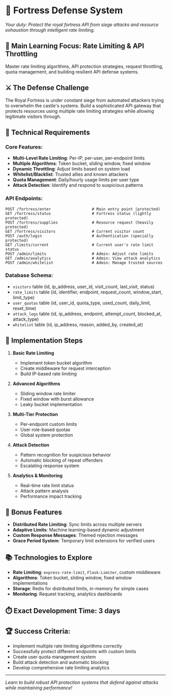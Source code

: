 # 🏰 **Fortress Defense System**

*Your duty: Protect the royal fortress API from siege attacks and resource exhaustion through intelligent rate limiting.*

## 🎯 **Main Learning Focus: Rate Limiting & API Throttling**
Master rate limiting algorithms, API protection strategies, request throttling, quota management, and building resilient API defense systems.

## ⚔️ The Defense Challenge

The Royal Fortress is under constant siege from automated attackers trying to overwhelm the castle's systems. Build a sophisticated API gateway that protects resources using multiple rate limiting strategies while allowing legitimate visitors through.

## 🔧 Technical Requirements

### **Core Features:**
- **Multi-Level Rate Limiting**: Per-IP, per-user, per-endpoint limits
- **Multiple Algorithms**: Token bucket, sliding window, fixed window
- **Dynamic Throttling**: Adjust limits based on system load
- **Whitelist/Blacklist**: Trusted allies and known attackers
- **Quota Management**: Daily/hourly usage limits per user type
- **Attack Detection**: Identify and respond to suspicious patterns

### **API Endpoints:**
```
POST /fortress/enter                  # Main entry point (protected)
GET /fortress/status                  # Fortress status (lightly protected)
POST /fortress/supplies               # Resource request (heavily protected)
GET /fortress/visitors                # Current visitor count
POST /auth/login                      # Authentication (specially protected)
GET /limits/current                   # Current user's rate limit status
POST /admin/limits                    # Admin: Adjust rate limits
GET /admin/analytics                  # Admin: View attack analytics
POST /admin/whitelist                 # Admin: Manage trusted sources
```

### **Database Schema:**
- `visitors` table (id, ip_address, user_id, visit_count, last_visit, status)
- `rate_limits` table (id, identifier, endpoint, request_count, window_start, limit_type)
- `user_quotas` table (id, user_id, quota_type, used_count, daily_limit, reset_time)
- `attack_logs` table (id, ip_address, endpoint, attempt_count, blocked_at, attack_type)
- `whitelist` table (id, ip_address, reason, added_by, created_at)

## 🚀 Implementation Steps

1. **Basic Rate Limiting**
   - Implement token bucket algorithm
   - Create middleware for request interception
   - Build IP-based rate limiting

2. **Advanced Algorithms**
   - Sliding window rate limiter
   - Fixed window with burst allowance
   - Leaky bucket implementation

3. **Multi-Tier Protection**
   - Per-endpoint custom limits
   - User role-based quotas
   - Global system protection

4. **Attack Detection**
   - Pattern recognition for suspicious behavior
   - Automatic blocking of repeat offenders
   - Escalating response system

5. **Analytics & Monitoring**
   - Real-time rate limit status
   - Attack pattern analysis
   - Performance impact tracking

## 🎁 Bonus Features
- **Distributed Rate Limiting**: Sync limits across multiple servers
- **Adaptive Limits**: Machine learning-based dynamic adjustment
- **Custom Response Messages**: Themed rejection messages
- **Grace Period System**: Temporary limit extensions for verified users

## 📚 Technologies to Explore
- **Rate Limiting**: `express-rate-limit`, `Flask-Limiter`, custom middleware
- **Algorithms**: Token bucket, sliding window, fixed window implementations
- **Storage**: Redis for distributed limits, in-memory for simple cases
- **Monitoring**: Request tracking, analytics dashboards

## ⏱️ **Exact Development Time: 3 days**

## 🏆 **Success Criteria:**
- Implement multiple rate limiting algorithms correctly
- Successfully protect different endpoints with custom limits
- Create user quota management system
- Build attack detection and automatic blocking
- Develop comprehensive rate limiting analytics

---
*Learn to build robust API protection systems that defend against attacks while maintaining performance!* 